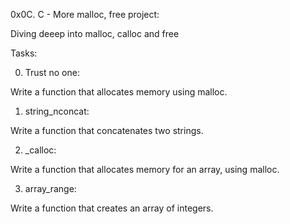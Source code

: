 0x0C. C - More malloc, free project:

Diving deeep into malloc, calloc and free


Tasks:

0. Trust no one:

Write a function that allocates memory using malloc.

1. string_nconcat:

Write a function that concatenates two strings.

2. _calloc:

Write a function that allocates memory for an array, using malloc.

3. array_range:

Write a function that creates an array of integers.

